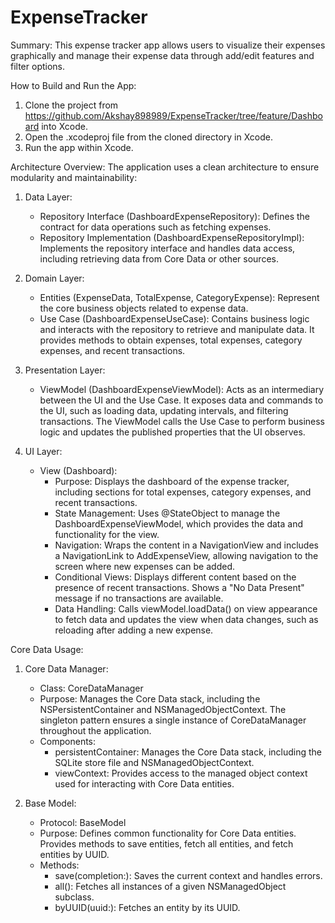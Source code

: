 # ExpenseTracker

Summary: This expense tracker app allows users to visualize their expenses graphically and manage their expense data through add/edit features and filter options.

How to Build and Run the App:
1. Clone the project from https://github.com/Akshay898989/ExpenseTracker/tree/feature/Dashboard into Xcode.
2. Open the .xcodeproj file from the cloned directory in Xcode.
3. Run the app within Xcode.

Architecture Overview: The application uses a clean architecture to ensure modularity and maintainability:
1. Data Layer:
    * Repository Interface (DashboardExpenseRepository): Defines the contract for data operations such as fetching expenses.
    * Repository Implementation (DashboardExpenseRepositoryImpl): Implements the repository interface and handles data access, including retrieving data from Core Data or other sources.
    
2. Domain Layer:
    * Entities (ExpenseData, TotalExpense, CategoryExpense): Represent the core business objects related to expense data.
    * Use Case (DashboardExpenseUseCase): Contains business logic and interacts with the repository to retrieve and manipulate data. It provides methods to obtain expenses, total expenses, category expenses, and recent transactions.
    
3. Presentation Layer:
    * ViewModel (DashboardExpenseViewModel): Acts as an intermediary between the UI and the Use Case. It exposes data and commands to the UI, such as loading data, updating intervals, and filtering transactions. The ViewModel calls the Use Case to perform business logic and updates the published properties that the UI observes.
    
4. UI Layer:
    * View (Dashboard):
        * Purpose: Displays the dashboard of the expense tracker, including sections for total expenses, category expenses, and recent transactions.
        * State Management: Uses @StateObject to manage the DashboardExpenseViewModel, which provides the data and functionality for the view.
        * Navigation: Wraps the content in a NavigationView and includes a NavigationLink to AddExpenseView, allowing navigation to the screen where new expenses can be added.
        * Conditional Views: Displays different content based on the presence of recent transactions. Shows a "No Data Present" message if no transactions are available.
        * Data Handling: Calls viewModel.loadData() on view appearance to fetch data and updates the view when data changes, such as reloading after adding a new expense.

Core Data Usage:
1. Core Data Manager:
    * Class: CoreDataManager
    * Purpose: Manages the Core Data stack, including the NSPersistentContainer and NSManagedObjectContext. The singleton pattern ensures a single instance of CoreDataManager throughout the application.
    * Components:
        * persistentContainer: Manages the Core Data stack, including the SQLite store file and NSManagedObjectContext.
        * viewContext: Provides access to the managed object context used for interacting with Core Data entities.
        
2. Base Model:
    * Protocol: BaseModel
    * Purpose: Defines common functionality for Core Data entities. Provides methods to save entities, fetch all entities, and fetch entities by UUID.
    * Methods:
        * save(completion:): Saves the current context and handles errors.
        * all<T>(): Fetches all instances of a given NSManagedObject subclass.
        * byUUID(uuid:): Fetches an entity by its UUID.


